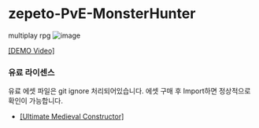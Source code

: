 # zepeto-PvE-MonsterHunter
 multiplay rpg
![image](https://user-images.githubusercontent.com/82865325/232285922-8f4a03a0-66de-492a-9c59-d4200c63c072.png)

[[DEMO Video]](https://youtu.be/Up69Lsn1pDI)

### 유료 라이센스
유료 에셋 파일은 git ignore 처리되어있습니다. 에셋 구매 후 Import하면 정상적으로 확인이 가능합니다.
- [[Ultimate Medieval Constructor]](https://assetstore.unity.com/packages/3d/environments/fantasy/ultimate-medieval-constructor-97279)
